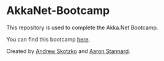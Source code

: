 # AkkaNet-Bootcamp
This repository is used to complete the Akka.Net Bootcamp.

You can find this bootcamp [here](https://petabridge.com/bootcamp/).

Created by [Andrew Skotzko](https://github.com/skotzko) and [Aaron Stannard](https://github.com/Aaronontheweb).
